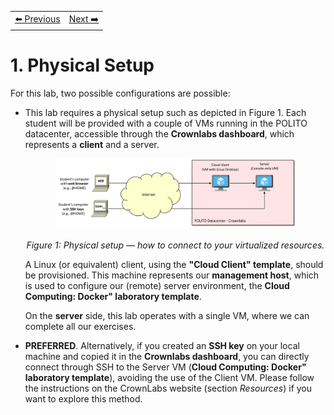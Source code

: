 <table style="width:100%">
  <tr>
    <td align="left"><a href="../README.md">⬅️ Previous</a></td>
    <td align="right"><a href="../1.2/README.md">Next ➡️</a></td>
  </tr>
</table>

# 1. Physical Setup

For this lab, two possible configurations are possible:

 - This lab requires a physical setup such as depicted in Figure 1. Each student will be provided with a couple of VMs running in the POLITO datacenter, accessible through the **Crownlabs dashboard**, which represents a **client** and a server.
   
   <p align="center">
    <img src="./images/lab-physical-setup-1.png" alt="Physical setup: how to connect to your virtualized resources." width="80%">
   </p>
   <p align="center"><em>Figure 1: Physical setup — how to connect to your virtualized resources.</em></p>

   A Linux (or equivalent) client, using the **"Cloud Client" template**, should be provisioned. This machine represents our **management host**, which is used to configure our (remote) server environment, the **Cloud Computing: Docker" laboratory template**.

   On the **server** side, this lab operates with a single VM, where we can complete all our exercises.

 - **PREFERRED**. Alternatively, if you created an **SSH key** on your local machine and copied it in the **Crownlabs dashboard**, you can directly connect through SSH to the Server VM (**Cloud Computing: Docker" laboratory template**), avoiding the use of the Client VM. Please follow the instructions on the CrownLabs website (section *Resources*) if you want to explore this method.
